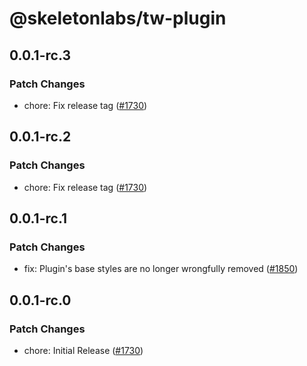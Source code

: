 # @skeletonlabs/tw-plugin

## 0.0.1-rc.3

### Patch Changes

- chore: Fix release tag ([#1730](https://github.com/skeletonlabs/skeleton/pull/1730))

## 0.0.1-rc.2

### Patch Changes

- chore: Fix release tag ([#1730](https://github.com/skeletonlabs/skeleton/pull/1730))

## 0.0.1-rc.1

### Patch Changes

- fix: Plugin's base styles are no longer wrongfully removed ([#1850](https://github.com/skeletonlabs/skeleton/pull/1850))

## 0.0.1-rc.0

### Patch Changes

- chore: Initial Release ([#1730](https://github.com/skeletonlabs/skeleton/pull/1730))
